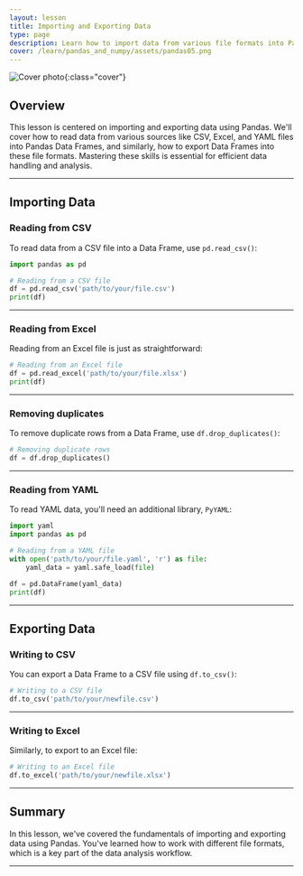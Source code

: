 ```yaml
---
layout: lesson
title: Importing and Exporting Data
type: page
description: Learn how to import data from various file formats into Pandas Data Frames and export Data Frames back into these formats for efficient data handling.
cover: /learn/pandas_and_numpy/assets/pandas05.png
---
```


![Cover photo]({{page.cover}}){:class="cover"}

## Overview

This lesson is centered on importing and exporting data using Pandas. We'll cover how to read data from various sources like CSV, Excel, and YAML files into Pandas Data Frames, and similarly, how to export Data Frames into these file formats. Mastering these skills is essential for efficient data handling and analysis.

---

## Importing Data

### Reading from CSV

To read data from a CSV file into a Data Frame, use `pd.read_csv()`:

```python
import pandas as pd

# Reading from a CSV file
df = pd.read_csv('path/to/your/file.csv')
print(df)
```

---

### Reading from Excel

Reading from an Excel file is just as straightforward:

```python
# Reading from an Excel file
df = pd.read_excel('path/to/your/file.xlsx')
print(df)
```

---

### Removing duplicates

To remove duplicate rows from a Data Frame, use `df.drop_duplicates()`:

```python
# Removing duplicate rows
df = df.drop_duplicates()
```

---

### Reading from YAML

To read YAML data, you'll need an additional library, `PyYAML`:

```python
import yaml
import pandas as pd

# Reading from a YAML file
with open('path/to/your/file.yaml', 'r') as file:
    yaml_data = yaml.safe_load(file)

df = pd.DataFrame(yaml_data)
print(df)
```

---

## Exporting Data

### Writing to CSV

You can export a Data Frame to a CSV file using `df.to_csv()`:

```python
# Writing to a CSV file
df.to_csv('path/to/your/newfile.csv')
```

---

### Writing to Excel

Similarly, to export to an Excel file:

```python
# Writing to an Excel file
df.to_excel('path/to/your/newfile.xlsx')
```

---

## Summary

In this lesson, we've covered the fundamentals of importing and exporting data using Pandas. You've learned how to work with different file formats, which is a key part of the data analysis workflow.

---
